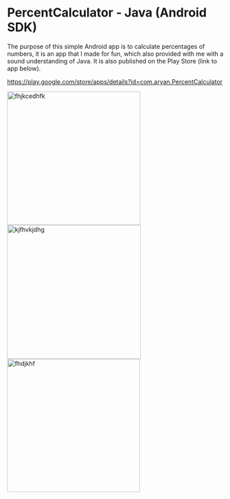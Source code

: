 # PercentCalculator - Java (Android SDK)

The purpose of this simple Android app is to calculate percentages of numbers, it is an app that I made for fun, which also provided with me with a sound understanding of Java. It is also published on the Play Store (link to app below).

https://play.google.com/store/apps/details?id=com.aryan.PercentCalculator

<img width="310" alt="fhjkcedhfk" src="https://cloud.githubusercontent.com/assets/16159880/13413156/729542a6-df16-11e5-9be3-4c053eab9b11.PNG">
<img width="311" alt="kjfhvkjdhg" src="https://cloud.githubusercontent.com/assets/16159880/13413170/94dd9eda-df16-11e5-98ba-1f9f194b7cdb.PNG">
<img width="309" alt="fhdjkhf" src="https://cloud.githubusercontent.com/assets/16159880/13413171/995863f0-df16-11e5-8ed4-bbfc0f32cc92.PNG">
